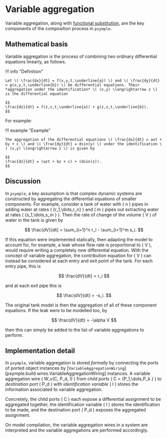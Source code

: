 # Variable aggregation

Variable aggregation, along with [functional substitution](functional_substitution.md), are the key components of the composition process in `psymple`.

## Mathematical basis

Variable aggregation is the process of combining two ordinary differential equations linearly, as follows.

!!! info "Definition"

    Let \( \frac{dx}{dt} = f(x,y,t,\underline{a}) \) and \( \frac{dy}{dt} = g(x,y,t,\underline{b}) \) be differential equations. Their *aggregation under the identification* \( (x,y) \longrightarrow z \) is the differential equation

    $$
    \frac{dz}{dt} = f(z,z,t,\underline{a}) + g(z,z,t,\underline{b}).
    $$

For example:

!!! example "Example"

    The aggregation of the differential equations \( \frac{dx}{dt} = axt +  by + c \) and \( \frac{dy}{dt} = dsin(y) \) under the identification \( (x,y) \longrightarrow z \) is given by 

    $$
    \frac{dz}{dt} = (azt + bz + c) + (dsin(z)).
    $$

## Discussion

In `psymple`, a key assumption is that complex dynamic systems are constructed by aggregating the differential equations of smaller components. For example, consider a tank of water with \( n \) pipes in adding water at rates \( \{r_1,\dots,r_n\} \) and \( m \) pipes out extracting water at rates \( \{s_1,\dots,s_m \} \). Then the rate of change of the volume \( V \) of water in the tank is given by

$$
\frac{dV}{dt} = \sum_{i=1}^n r_i - \sum_{i=1}^m s_i.
$$

If this equation were implemented statically, then adapting the model to account for, for example, a leak whose flow rate is proportional to \( V \), would require writing a completely new differential equation. With the concept of variable aggregation, the contribution equation for \( V \) can instead be considered at each entry and exit point of the tank. For each entry pipe, this is

$$
\frac{dV}{dt} = r_i
$$

and at each exit pipe this is

$$
\frac{dV}{dt} = -s_i.
$$

The original tank model is then the aggregation of all of these component equations. If the leak were to be modelled too, by

$$
\frac{dV}{dt} = -\alpha V
$$

then this can simply be added to the list of variable aggregations to perform.

## Implementation detail

In `psymple`, variable aggregation is stored *formally* by connecting the ports of ported object instances by [`VariableAggregationWiring`][psymple.build.wires.VariableAggregationWiring] instances. A variable aggregation wire \( W_v(C, P_d, I) \) from *child ports* \( C = \{P_1,\dots,P_k \} \) to *destination port* \( P_d \) with *identification variable* \( I \) stores the information associated to variable aggregation. 

Concretely, the child ports \( C \) each expose a differential assignment to be aggregated together, the identification variable \( I \) stores the identification to be made, and the destination port \( P_d \) exposes the aggregated assignment.

On model compilation, the variable aggregation wires in a system are interpreted and the variable aggregations are performed accordingly. 